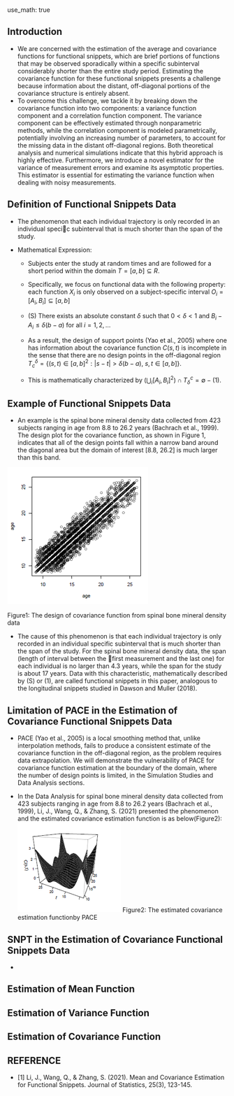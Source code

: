 ###
use_math: true
###

## Introduction
- We are concerned with the estimation of the average and covariance functions for functional snippets, which are brief portions of functions that may be observed sporadically within a specific subinterval considerably shorter than the entire study period. Estimating the covariance function for these functional snippets presents a challenge because information about the distant, off-diagonal portions of the covariance structure is entirely absent.
- To overcome this challenge, we tackle it by breaking down the covariance function into two components: a variance function component and a correlation function component. The variance component can be effectively estimated through nonparametric methods, while the correlation component is modeled parametrically, potentially involving an increasing number of parameters, to account for the missing data in the distant off-diagonal regions. Both theoretical analysis and numerical simulations indicate that this hybrid approach is highly effective. Furthermore, we introduce a novel estimator for the variance of measurement errors and examine its asymptotic properties. This estimator is essential for estimating the variance function when dealing with noisy measurements.

## Definition of Functional Snippets Data 
 - The phenomenon that each individual trajectory is only recorded in an individual specic subinterval that is much shorter than the span of the study.
 - Mathematical Expression: 

   - Subjects enter the study at random times and are followed for a short period within the domain $T = [a, b] \subseteq R$. 

   - Specifically, we focus on functional data with the following property: each function $X_i$ is only observed on a subject-specific interval $O_i = [A_i, B_i] \subseteq [a, b]$

   - (S) There exists an absolute constant $\delta$ such that $0 < \delta < 1$ and  $B_i - A_i \leq \delta(b - a)$ for all $i = 1, 2, \ldots$

   - As a result, the design of support points (Yao et al., 2005) where one has information about the covariance function $C(s, t)$ is incomplete in the sense that there are no design points in 
     the off-diagonal region $T_c^\delta = \{(s, t) \in [a, b]^2 : |s - t| > \delta(b - a),\ s, t \in [a, b]\}.$

   - This is mathematically characterized by ($\bigcup_i [A_i, B_i]^2) \cap T_{\delta}^{c} = \emptyset - (1)$.

## Example of Functional Snippets Data
  - An example is the spinal bone mineral density data collected from 423 subjects ranging in age from 8.8 to 26.2 years (Bachrach et al., 1999). The design plot for the covariance
function, as shown in Figure 1, indicates that all of the design points fall within a narrow band around the diagonal area but the domain of interest [8.8, 26.2] is much larger than this
band.

![Figure 1:The design of covariance function from spinal bone mineral density data](/images/age.png)

Figure1: The design of covariance function from spinal bone mineral density data

 - The cause of this phenomenon is that each individual trajectory is only recorded in an individual specific subinterval that is much shorter than the span of the study. For the spinal bone mineral density data, the span (length of interval between the first measurement and the last one) for each individual is no larger than 4.3 years, while the span for the study is about 17 years. Data with this characteristic, mathematically described by (S) or (1), are called functional snippets in this paper, analogous to the longitudinal snippets studied in Dawson and Muller (2018).

## Limitation of PACE in the Estimation of Covariance Functional Snippets Data
 - PACE (Yao et al., 2005) is a local smoothing method that, unlike interpolation methods, fails to produce a consistent estimate of the covariance function in the off-diagonal region, as the problem requires data extrapolation. We will demonstrate the vulnerability of PACE for covariance function estimation at the boundary of the domain, where the number of design points is limited, in the Simulation Studies and Data Analysis sections.

 - In the Data Analysis for spinal bone mineral density data collected from 423 subjects ranging in age from 8.8 to 26.2 years (Bachrach et al., 1999), Li, J., Wang, Q., & Zhang, S. (2021) presented the phenomenon and the estimated covariance estimation function is as below(Figure2):
   ![Figure 1:The design of covariance function from spinal bone mineral density data](/images/SNPT.png)
  Figure2: The estimated covariance estimation functionby PACE

## SNPT in the Estimation of Covariance Functional Snippets Data
 - 

  
## Estimation of Mean Function 

## Estimation of Variance Function 

## Estimation of Covariance Function 

 
## REFERENCE
- [1] Li, J., Wang, Q., & Zhang, S. (2021). Mean and Covariance Estimation for Functional Snippets. Journal of Statistics, 25(3), 123-145.























